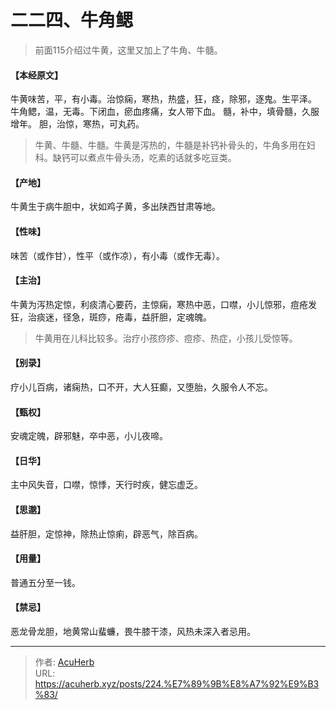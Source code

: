 # 二二四、牛角鳃


> 前面115介绍过牛黄，这里又加上了牛角、牛髓。

#### 【本经原文】
牛黄味苦，平，有小毒。治惊痫，寒热，热盛，狂，痉，除邪，逐鬼。生平泽。
牛角鳃，温，无毒。下闭血，瘀血疼痛，女人带下血。
髓，补中，填骨髓，久服增年。
胆，治惊，寒热，可丸药。

> 牛黄、牛髓、牛髓。牛黄是泻热的，牛髓是补钙补骨头的，牛角多用在妇科。缺钙可以煮点牛骨头汤，吃素的话就多吃豆类。

#### 【产地】
牛黄生于病牛胆中，状如鸡子黄，多出陕西甘肃等地。
#### 【性味】
味苦（或作甘），性平（或作凉），有小毒（或作无毒）。
#### 【主治】
牛黄为泻热定惊，利痰清心要药，主惊痫，寒热中恶，口噤，小儿惊邪，痘疮发狂，治痰迷，径急，斑痧，疮毒，益肝胆，定魂魄。

> 牛黄用在儿科比较多。治疗小孩痧疹、痘疹、热症，小孩儿受惊等。

#### 【别录】
疗小儿百病，诸痫热，口不开，大人狂癫，又堕胎，久服令人不忘。
#### 【甄权】
安魂定魄，辟邪魅，卒中恶，小儿夜啼。
#### 【日华】
主中风失音，口噤，惊悸，天行时疾，健忘虚乏。
#### 【思邈】
益肝胆，定惊神，除热止惊痢，辟恶气，除百病。
#### 【用量】
普通五分至一钱。
#### 【禁忌】
恶龙骨龙胆，地黄常山蜚蠊，畏牛膝干漆，风热未深入者忌用。

---

> 作者: [AcuHerb](https://acuherb.xyz)  
> URL: https://acuherb.xyz/posts/224.%E7%89%9B%E8%A7%92%E9%B3%83/  


